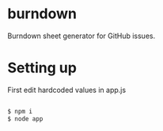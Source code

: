 # burndown
Burndown sheet generator for GitHub issues.

# Setting up

First edit hardcoded values in app.js

```bash

$ npm i
$ node app

```